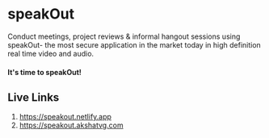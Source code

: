 # speakOut

Conduct meetings, project reviews & informal hangout sessions using speakOut- the most secure application in the market today in high definition real time video and audio.

#### It's time to speakOut!


## Live Links
1) <https://speakout.netlify.app>
2) <https://speakout.akshatvg.com>

